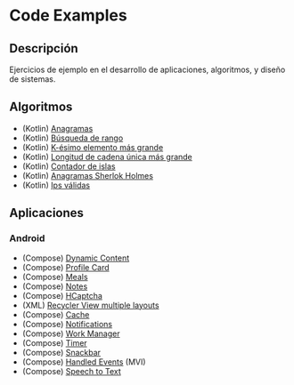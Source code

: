 # Code Examples

## Descripción

Ejercicios de ejemplo en el desarrollo de aplicaciones, algoritmos, y diseño de sistemas.

## Algoritmos

- (Kotlin) [Anagramas](https://github.com/cmg-dev-mx/Code-Examples/blob/main/Kotlin/src/main/kotlin/Anagrams.kt)
- (Kotlin) [Búsqueda de rango](https://github.com/cmg-dev-mx/Code-Examples/blob/main/Kotlin/src/main/kotlin/FirstAndLastPosition.kt)
- (Kotlin) [K-ésimo elemento más grande](https://github.com/cmg-dev-mx/Code-Examples/blob/main/Kotlin/src/main/kotlin/KthLargestElement.kt)
- (Kotlin) [Longitud de cadena única más grande](https://github.com/cmg-dev-mx/Code-Examples/blob/main/Kotlin/src/main/kotlin/LongestUniqueString.kt)
- (Kotlin) [Contador de islas](https://github.com/cmg-dev-mx/Code-Examples/blob/main/Kotlin/src/main/kotlin/Patches.kt)
- (Kotlin) [Anagramas Sherlok Holmes](https://github.com/cmg-dev-mx/Code-Examples/blob/main/Kotlin/src/main/kotlin/SherlokHolmesAnagram.kt)
- (Kotlin) [Ips válidas](https://github.com/cmg-dev-mx/Code-Examples/blob/main/Kotlin/src/main/kotlin/ValidIps.kt)

## Aplicaciones

### Android

- (Compose) [Dynamic Content](https://github.com/cmg-dev-mx/Code-Examples/tree/main/Android/Dynamic_Content)
- (Compose) [Profile Card](https://github.com/cmg-dev-mx/Code-Examples/tree/main/Android/ProfileCard)
- (Compose) [Meals](https://github.com/cmg-dev-mx/Code-Examples/tree/main/Android/Meals)
- (Compose) [Notes](https://github.com/cmg-dev-mx/Code-Examples/tree/main/Android/Notes)
- (Compose) [HCaptcha](https://github.com/cmg-dev-mx/Code-Examples/tree/main/Android/HCaptcha)
- (XML) [Recycler View multiple layouts](https://github.com/cmg-dev-mx/Code-Examples/tree/main/Android/RecyclerViewDemo)
- (Compose) [Cache](https://github.com/cmg-dev-mx/Code-Examples/tree/main/Android/Cache)
- (Compose) [Notifications](https://github.com/cmg-dev-mx/Code-Examples/tree/main/Android/SimpleNotifications)
- (Compose) [Work Manager](https://github.com/cmg-dev-mx/Code-Examples/tree/main/Android/WorkManager)
- (Compose) [Timer](https://github.com/cmg-dev-mx/Code-Examples/tree/main/Android/BroadcastTimer)
- (Compose) [Snackbar](https://github.com/cmg-dev-mx/Code-Examples/tree/main/Android/ComposeSnackbar)
- (Compose) [Handled Events](https://github.com/cmg-dev-mx/Code-Examples/tree/main/Android/HandledEvents) (MVI)
- (Compose) [Speech to Text](https://github.com/cmg-dev-mx/Code-Examples/tree/main/Android/SpeechToText)
